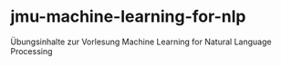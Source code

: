 # jmu-machine-learning-for-nlp
Übungsinhalte zur Vorlesung Machine Learning for Natural Language Processing
